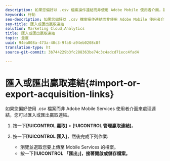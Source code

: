 ```yaml
---
description: 如果您偏好以 .csv 檔案操作連結而非使用 Adobe Mobile 使用者介面，請匯入或匯出贏取連結。
keywords: 行動
seo-description: 如果您偏好以 .csv 檔案操作連結而非使用 Adobe Mobile 使用者介面，請匯入或匯出贏取連結。
seo-title: 匯入或匯出贏取連結
solution: Marketing Cloud,Analytics
title: 匯入或匯出贏取連結
topic: 量度
uuid: 94ea008a-473a-40c3-9fa8-a94eb0208c8f
translation-type: ht
source-git-commit: 3b744229b3fc288363be74c3c4adcd71ecc4fad4

---
```



# 匯入或匯出贏取連結{#import-or-export-acquisition-links}

如果您偏好使用 .csv 檔案而非 Adobe Mobile Services 使用者介面來處理連結，您可以匯入或匯出贏取連結。

1. 按一下&#x200B;**[!UICONTROL 贏取]** &gt; **[!UICONTROL 管理贏取連結]**。
1. 按一下&#x200B;**[!UICONTROL 匯入]**，然後完成下列作業:

   * 瀏覽並選取您要上傳至 Mobile Services 的檔案。
   * 按一下&#x200B;**[!UICONTROL 「匯出」]，接著開啟或儲存檔案。**

